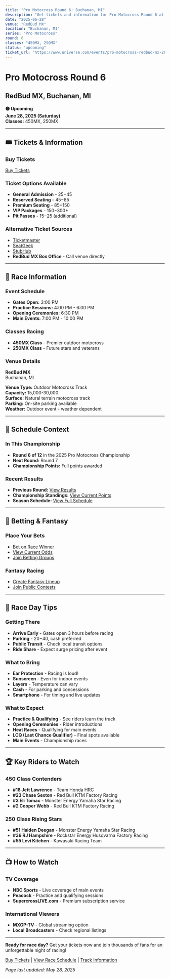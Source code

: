 ```yaml
---
title: "Pro Motocross Round 6: Buchanan, MI"
description: "Get tickets and information for Pro Motocross Round 6 at RedBud MX in Buchanan, MI"
date: "2025-06-28"
venue: "RedBud MX"
location: "Buchanan, MI"
series: "Pro Motocross"
round: 6
classes: "450MX, 250MX"
status: "upcoming"
ticket_url: "https://www.universe.com/events/pro-motocross-redbud-mx-2025-06-28"
---
```


# Pro Motocross Round 6

## RedBud MX, Buchanan, MI

**🟡 Upcoming**  
**June 28, 2025 (Saturday)**  
**Classes:** 450MX, 250MX

---

## 🎟️ Tickets & Information

### Buy Tickets

[Buy Tickets](https://www.universe.com/events/pro-motocross-redbud-mx-2025-06-28)

### Ticket Options Available
- **General Admission** - $25-$45
- **Reserved Seating** - $45-$85  
- **Premium Seating** - $85-$150
- **VIP Packages** - $150-$300+
- **Pit Passes** - $15-$25 (additional)

### Alternative Ticket Sources
- [Ticketmaster](https://www.ticketmaster.com/search?q=RedBud%20MX%20supercross)
- [SeatGeek](https://seatgeek.com/search?q=RedBud%20MX%20supercross)
- [StubHub](https://www.stubhub.com/search?q=RedBud%20MX%20supercross)
- **RedBud MX Box Office** - Call venue directly

---

## 🏁 Race Information

### Event Schedule
- **Gates Open:** 3:00 PM
- **Practice Sessions:** 4:00 PM - 6:00 PM
- **Opening Ceremonies:** 6:30 PM
- **Main Events:** 7:00 PM - 10:00 PM

### Classes Racing
- **450MX Class** - Premier outdoor motocross
- **250MX Class** - Future stars and veterans

### Venue Details
**RedBud MX**  
Buchanan, MI

**Venue Type:** Outdoor Motocross Track  
**Capacity:** 15,000-30,000  
**Surface:** Natural terrain motocross track  
**Parking:** On-site parking available  
**Weather:** Outdoor event - weather dependent

---

## 📅 Schedule Context

### In This Championship
- **Round 6 of 12** in the 2025 Pro Motocross Championship  
- **Next Round:** Round 7
- **Championship Points:** Full points awarded

### Recent Results
- **Previous Round:** [View Results](/results/pro-motocross-round-5/)
- **Championship Standings:** [View Current Points](/standings/)
- **Season Schedule:** [View Full Schedule](/races/schedule/)

---

## 🎯 Betting & Fantasy

### Place Your Bets
- [Bet on Race Winner](/betting/place-bet/?race=pro-motocross-round-6)
- [View Current Odds](/betting/odds/)
- [Join Betting Groups](/betting/groups/)

### Fantasy Racing
- [Create Fantasy Lineup](/fantasy/)
- [Join Public Contests](/fantasy/contests/)

---

## 📱 Race Day Tips

### Getting There
- **Arrive Early** - Gates open 3 hours before racing
- **Parking** - $20-$40, cash preferred
- **Public Transit** - Check local transit options
- **Ride Share** - Expect surge pricing after event

### What to Bring
- **Ear Protection** - Racing is loud!
- **Sunscreen** - Even for indoor events
- **Layers** - Temperature can vary
- **Cash** - For parking and concessions
- **Smartphone** - For timing and live updates

### What to Expect
- **Practice & Qualifying** - See riders learn the track
- **Opening Ceremonies** - Rider introductions
- **Heat Races** - Qualifying for main events  
- **LCQ (Last Chance Qualifier)** - Final spots available
- **Main Events** - Championship races

---

## 🏆 Key Riders to Watch

### 450 Class Contenders
- **#18 Jett Lawrence** - Team Honda HRC
- **#23 Chase Sexton** - Red Bull KTM Factory Racing
- **#3 Eli Tomac** - Monster Energy Yamaha Star Racing
- **#2 Cooper Webb** - Red Bull KTM Factory Racing

### 250 Class Rising Stars
- **#51 Haiden Deegan** - Monster Energy Yamaha Star Racing
- **#36 RJ Hampshire** - Rockstar Energy Husqvarna Factory Racing
- **#55 Levi Kitchen** - Kawasaki Racing Team

---

## 📺 How to Watch

### TV Coverage
- **NBC Sports** - Live coverage of main events
- **Peacock** - Practice and qualifying sessions
- **SupercrossLIVE.com** - Premium subscription service

### International Viewers
- **MXGP-TV** - Global streaming option
- **Local Broadcasters** - Check regional listings

---

**Ready for race day?** Get your tickets now and join thousands of fans for an unforgettable night of racing!

[Buy Tickets](https://www.universe.com/events/pro-motocross-redbud-mx-2025-06-28) | [View Race Schedule](/races/schedule/) | [Track Information](/tracks/)

*Page last updated: May 28, 2025*
